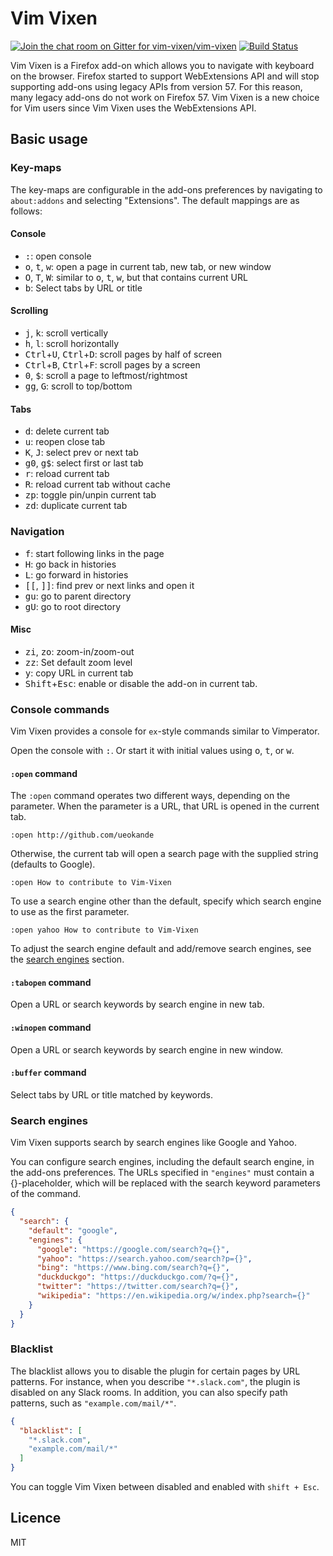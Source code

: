 # Vim Vixen

[![Join the chat room on Gitter for vim-vixen/vim-vixen](https://badges.gitter.im/Join%20Chat.svg)](https://gitter.im/vim-vixen/vim-vixen)
[![Build Status](https://travis-ci.org/ueokande/vim-vixen.svg?branch=kaizen)](https://travis-ci.org/ueokande/vim-vixen)

Vim Vixen is a Firefox add-on which allows you to navigate with keyboard on the browser.
Firefox started to support WebExtensions API and will stop supporting add-ons using legacy APIs from version 57.
For this reason, many legacy add-ons do not work on Firefox 57.
Vim Vixen is a new choice for Vim users since Vim Vixen uses the WebExtensions API.

## Basic usage

### Key-maps

The key-maps are configurable in the add-ons preferences by navigating to `about:addons` and selecting "Extensions".
The default mappings are as follows:

#### Console

- <kbd>:</kbd>: open console
- <kbd>o</kbd>, <kbd>t</kbd>, <kbd>w</kbd>: open a page in current tab, new tab, or new window
- <kbd>O</kbd>, <kbd>T</kbd>, <kbd>W</kbd>: similar to <kbd>o</kbd>, <kbd>t</kbd>, <kbd>w</kbd>, but that contains current URL
- <kbd>b</kbd>: Select tabs by URL or title

#### Scrolling

- <kbd>j</kbd>, <kbd>k</kbd>: scroll vertically
- <kbd>h</kbd>, <kbd>l</kbd>: scroll horizontally
- <kbd>Ctrl</kbd>+<kbd>U</kbd>, <kbd>Ctrl</kbd>+<kbd>D</kbd>: scroll pages by half of screen
- <kbd>Ctrl</kbd>+<kbd>B</kbd>, <kbd>Ctrl</kbd>+<kbd>F</kbd>: scroll pages by a screen
- <kbd>0</kbd>, <kbd>$</kbd>: scroll a page to leftmost/rightmost
- <kbd>g</kbd><kbd>g</kbd>, <kbd>G</kbd>: scroll to top/bottom

#### Tabs
- <kbd>d</kbd>: delete current tab
- <kbd>u</kbd>: reopen close tab
- <kbd>K</kbd>, <kbd>J</kbd>: select prev or next tab
- <kbd>g0</kbd>, <kbd>g$</kbd>: select first or last tab
- <kbd>r</kbd>: reload current tab
- <kbd>R</kbd>: reload current tab without cache
- <kbd>zp</kbd>: toggle pin/unpin current tab
- <kbd>zd</kbd>: duplicate current tab

### Navigation
- <kbd>f</kbd>: start following links in the page
- <kbd>H</kbd>: go back in histories
- <kbd>L</kbd>: go forward in histories
- <kbd>[</kbd><kbd>[</kbd>, <kbd>]</kbd><kbd>]</kbd>: find  prev or next links and open it
- <kbd>g</kbd><kbd>u</kbd>: go to parent directory
- <kbd>g</kbd><kbd>U</kbd>: go to root directory

#### Misc
- <kbd>z</kbd><kbd>i</kbd>, <kbd>z</kbd><kbd>o</kbd>: zoom-in/zoom-out
- <kbd>z</kbd><kbd>z</kbd>: Set default zoom level
- <kbd>y</kbd>: copy URL in current tab
- <kbd>Shift</kbd>+<kbd>Esc</kbd>: enable or disable the add-on in current tab.

### Console commands

Vim Vixen provides a console for `ex`-style commands similar to Vimperator.

Open the console with <kbd>:</kbd>. Or start it with initial values using
<kbd>o</kbd>, <kbd>t</kbd>, or <kbd>w</kbd>.

#### `:open` command

The `:open` command operates two different ways, depending on the parameter.
When the parameter is a URL, that URL is opened in the current tab.

```
:open http://github.com/ueokande
```

Otherwise, the current tab will open a search page with the supplied string (defaults to Google).

```
:open How to contribute to Vim-Vixen
```

To use a search engine other than the default, specify which search engine to use as the first parameter.

```
:open yahoo How to contribute to Vim-Vixen
```

To adjust the search engine default and add/remove search engines, see the [search engines](#search-engines) section.

#### `:tabopen` command

Open a URL or search keywords by search engine in new tab.

#### `:winopen` command

Open a URL or search keywords by search engine in new window.

#### `:buffer` command

Select tabs by URL or title matched by keywords.

### Search engines

Vim Vixen supports search by search engines like Google and Yahoo.

You can configure search engines, including the default search engine, in the add-ons preferences.
The URLs specified in `"engines"` must contain a {}-placeholder, which will be
replaced with the search keyword parameters of the command.

```json
{
  "search": {
    "default": "google",
    "engines": {
      "google": "https://google.com/search?q={}",
      "yahoo": "https://search.yahoo.com/search?p={}",
      "bing": "https://www.bing.com/search?q={}",
      "duckduckgo": "https://duckduckgo.com/?q={}",
      "twitter": "https://twitter.com/search?q={}",
      "wikipedia": "https://en.wikipedia.org/w/index.php?search={}"
    }
  }
}
```

### Blacklist

The blacklist allows you to disable the plugin for certain pages by URL patterns.
For instance, when you describe `"*.slack.com"`, the plugin is disabled on any Slack rooms.
In addition, you can also specify path patterns, such as `"example.com/mail/*"`.

```json
{
  "blacklist": [
    "*.slack.com",
    "example.com/mail/*"
  ]
}
```

You can toggle Vim Vixen between disabled and enabled with `shift + Esc`.

## Licence

MIT
